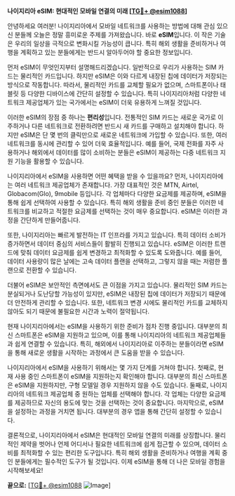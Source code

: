 **나이지리아 eSIM: 현대적인 모바일 연결의 미래 [[TG💪+ @esim1088](https://t.me/s/esim1088)]**

안녕하세요 여러분! 나이지리아에서 모바일 네트워크를 사용하는 방법에 대해 관심 있으신 분들께 오늘은 정말 흥미로운 주제를 가져왔습니다. 바로 **eSIM**입니다. 이 작은 기술은 우리의 일상을 극적으로 변화시킬 가능성이 큽니다. 특히 해외 생활을 준비하거나 여행을 계획하고 있는 분들에게는 반드시 알아두어야 할 중요한 정보입니다.

먼저 eSIM이 무엇인지부터 설명해드리겠습니다. 일반적으로 우리가 사용하는 SIM 카드는 물리적인 카드입니다. 하지만 eSIM은 이와 다르게 내장된 칩에 데이터가 저장되는 방식으로 작동합니다. 따라서, 물리적인 카드를 교체할 필요가 없으며, 스마트폰이나 태블릿 등 다양한 디바이스에 간단히 설정할 수 있습니다. 특히 나이지리아처럼 다양한 네트워크 제공업체가 있는 국가에서는 eSIM이 더욱 유용하게 느껴질 것입니다.

이러한 eSIM의 장점 중 하나는 **편리성**입니다. 전통적인 SIM 카드는 새로운 국가로 이주하거나 다른 네트워크로 전환하려면 반드시 새 카드를 구매하고 설치해야 합니다. 하지만 eSIM은 단 몇 번의 클릭만으로 새로운 네트워크에 가입할 수 있습니다. 또한, 여러 네트워크를 동시에 관리할 수 있어 더욱 효율적입니다. 예를 들어, 국제 전화를 자주 사용하거나 해외에서 데이터를 많이 소비하는 분들은 eSIM이 제공하는 다중 네트워크 지원 기능을 활용할 수 있습니다.

나이지리아에서 eSIM을 사용하면 어떤 혜택을 받을 수 있을까요? 먼저, 나이지리아에는 여러 네트워크 제공업체가 존재합니다. 가장 대표적인 것은 MTN, Airtel, Globacom(Glo), 9mobile 등입니다. 각 업체마다 다양한 요금제를 제공하며, eSIM을 통해 쉽게 선택하여 사용할 수 있습니다. 특히 해외 생활을 준비 중인 분들은 이러한 네트워크를 비교하고 적절한 요금제를 선택하는 것이 매우 중요합니다. eSIM은 이러한 과정을 간단하게 만들어줍니다.

또한, 나이지리아는 빠르게 발전하는 IT 인프라를 가지고 있습니다. 특히 데이터 소비가 증가하면서 데이터 중심의 서비스들이 활발히 진행되고 있습니다. eSIM은 이러한 트렌드에 맞춰 데이터 요금제를 쉽게 변경하고 최적화할 수 있도록 도와줍니다. 예를 들어, 데이터 사용량이 많은 날에는 고속 데이터 플랜을 선택하고, 그렇지 않을 때는 저렴한 플랜으로 전환할 수 있습니다.

더불어 eSIM은 보안적인 측면에서도 큰 이점을 가지고 있습니다. 물리적인 SIM 카드는 분실되거나 도난당할 가능성이 있지만, eSIM은 내장된 칩에 데이터가 저장되기 때문에 더 안전하게 관리할 수 있습니다. 또한, 네트워크 변경 시에도 물리적인 카드를 교체하지 않아도 되기 때문에 불필요한 시간과 노력이 절약됩니다.

현재 나이지리아에서는 eSIM을 사용하기 위한 준비가 점차 진행 중입니다. 대부분의 최신 스마트폰은 eSIM을 지원하고 있으며, 이를 통해 나이지리아의 네트워크 제공업체들과 쉽게 연결할 수 있습니다. 특히, 해외에서 나이지리아로 이주하는 분들이라면 eSIM을 통해 새로운 생활을 시작하는 과정에서 큰 도움을 받을 수 있습니다.

나이지리아에서 eSIM을 사용하기 위해서는 몇 가지 단계를 거쳐야 합니다. 첫째로, 현재 사용 중인 스마트폰이 eSIM을 지원하는지 확인해야 합니다. 대부분의 최신 스마트폰은 eSIM을 지원하지만, 구형 모델일 경우 지원하지 않을 수도 있습니다. 둘째로, 나이지리아의 네트워크 제공업체 중 원하는 업체를 선택해야 합니다. 각 업체는 다양한 요금제를 제공하므로 자신의 용도에 맞는 것을 선택하는 것이 중요합니다. 마지막으로, eSIM을 설정하는 과정을 거치면 됩니다. 대부분의 경우 앱을 통해 간단히 설정할 수 있습니다.

결론적으로, 나이지리아에서 eSIM은 현대적인 모바일 연결의 미래를 상징합니다. 물리적인 제약을 벗어나 언제 어디서나 필요한 네트워크에 쉽게 접근할 수 있으며, 데이터 소비를 최적화할 수 있는 편리한 도구입니다. 특히 해외 생활을 준비하거나 여행을 계획 중인 분들에게는 필수적인 도구가 될 것입니다. 이제 eSIM을 통해 더 나은 모바일 경험을 시작해보세요!

**끝으로:** [[TG💪+ @esim1088](https://t.me/s/esim1088) ![Image](https://i.postimg.cc/Y0z9fWf4/image.png)]